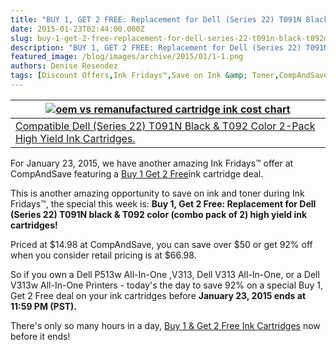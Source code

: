 ```yaml
---
title: "BUY 1, GET 2 FREE: Replacement for Dell (Series 22) T091N Black & T092N Color 2-Pack High Yield Ink Cartridges - Ink Fridays™"
date: 2015-01-23T02:44:00.000Z
slug: buy-1-get-2-free-replacement-for-dell-series-22-t091n-black-t092n-color-2-pack-high-yield-ink-cartridges-ink-fridays
description: "BUY 1, GET 2 FREE: Replacement for Dell (Series 22) T091N Black & T092N Color 2-Pack High Yield Ink Cartridges - Ink Fridays™"
featured_image: /blog/images/archive/2015/01/1-1.png
authors: Denise Resendez
tags: [Discount Offers,Ink Fridays™,Save on Ink &amp; Toner,CompAndSave.com]
---
```


| [![oem vs remanufactured cartridge ink cost chart](/blog/images/1.png)](/blog/images/1.png)                                                                                                                                 |
| ------------------------------------------------------------------------------------------------------------------------------------------------------------------------ |
| [Compatible Dell (Series 22) T091N Black & T092 Color 2-Pack High Yield Ink Cartridges.](https://www.compandsave.com/dell/series-22-ink-cartridges/t091n-t092n-2-combo) |

For January 23, 2015, we have another amazing Ink Fridays™ offer at CompAndSave featuring a [Buy 1 Get 2 Free](https://www.compandsave.com/ink-fridays)ink cartridge deal.

This is another amazing opportunity to save on ink and toner during Ink Fridays™, the special this week is:
**Buy 1, Get 2 Free: Replacement for Dell (Series 22) T091N black & T092 color (combo pack of 2) high yield ink cartridges!**

Priced at $14.98 at CompAndSave, you can save over $50 or get 92% off when you consider retail pricing is at $66.98.

So if you own a Dell P513w All-In-One ,V313, Dell V313 All-In-One, or a Dell V313w All-In-One Printers - today's the day to save 92% on a special Buy 1, Get 2 Free deal on your ink cartridges before **January 23, 2015 ends at 11:59 PM (PST).**

There's only so many hours in a day, [Buy 1 & Get 2 Free Ink Cartridges](https://www.compandsave.com/ink-fridays) now before it ends!